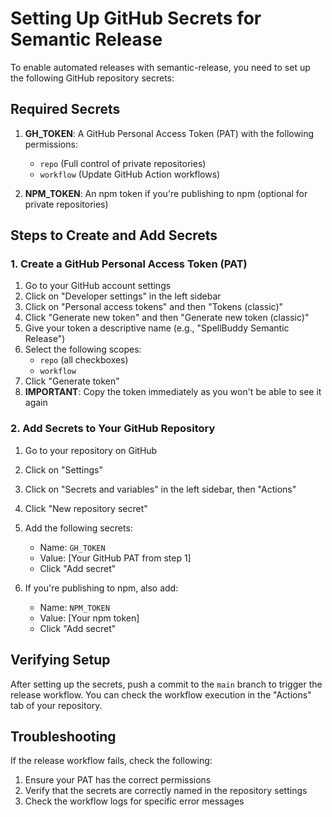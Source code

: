 # Setting Up GitHub Secrets for Semantic Release

To enable automated releases with semantic-release, you need to set up the following GitHub repository secrets:

## Required Secrets

1. **GH_TOKEN**: A GitHub Personal Access Token (PAT) with the following permissions:
   - `repo` (Full control of private repositories)
   - `workflow` (Update GitHub Action workflows)

2. **NPM_TOKEN**: An npm token if you're publishing to npm (optional for private repositories)

## Steps to Create and Add Secrets

### 1. Create a GitHub Personal Access Token (PAT)

1. Go to your GitHub account settings
2. Click on "Developer settings" in the left sidebar
3. Click on "Personal access tokens" and then "Tokens (classic)"
4. Click "Generate new token" and then "Generate new token (classic)"
5. Give your token a descriptive name (e.g., "SpellBuddy Semantic Release")
6. Select the following scopes:
   - `repo` (all checkboxes)
   - `workflow`
7. Click "Generate token"
8. **IMPORTANT**: Copy the token immediately as you won't be able to see it again

### 2. Add Secrets to Your GitHub Repository

1. Go to your repository on GitHub
2. Click on "Settings"
3. Click on "Secrets and variables" in the left sidebar, then "Actions"
4. Click "New repository secret"
5. Add the following secrets:
   - Name: `GH_TOKEN`
   - Value: [Your GitHub PAT from step 1]
   - Click "Add secret"

6. If you're publishing to npm, also add:
   - Name: `NPM_TOKEN`
   - Value: [Your npm token]
   - Click "Add secret"

## Verifying Setup

After setting up the secrets, push a commit to the `main` branch to trigger the release workflow. You can check the workflow execution in the "Actions" tab of your repository.

## Troubleshooting

If the release workflow fails, check the following:

1. Ensure your PAT has the correct permissions
2. Verify that the secrets are correctly named in the repository settings
3. Check the workflow logs for specific error messages 